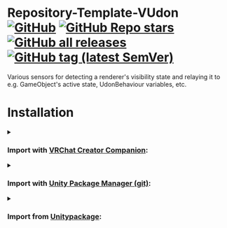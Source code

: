 <div>

# Repository-Template-VUdon [![GitHub](https://img.shields.io/github/license/Varneon/VUdon-VisibilitySensors?color=blue&label=License&style=flat)](https://github.com/Varneon/VUdon-VisibilitySensors/blob/main/LICENSE) [![GitHub Repo stars](https://img.shields.io/github/stars/Varneon/VUdon-VisibilitySensors?style=flat&label=Stars)](https://github.com/Varneon/VUdon-VisibilitySensors/stargazers) [![GitHub all releases](https://img.shields.io/github/downloads/Varneon/VUdon-VisibilitySensors/total?color=blue&label=Downloads&style=flat)](https://github.com/Varneon/VUdon-VisibilitySensors/releases) [![GitHub tag (latest SemVer)](https://img.shields.io/github/v/tag/Varneon/VUdon-VisibilitySensors?color=blue&label=Release&sort=semver&style=flat)](https://github.com/Varneon/VUdon-VisibilitySensors/releases/latest)

</div>

Various sensors for detecting a renderer's visibility state and relaying it to e.g. GameObject's active state, UdonBehaviour variables, etc.

# Installation

<details><summary>

### Import with [VRChat Creator Companion](https://vcc.docs.vrchat.com/vpm/packages#user-packages):</summary>

> 1. Download `com.varneon.vudon.visibility-sensors.zip` from [here](https://github.com/Varneon/VUdon-VisibilitySensors/archive/refs/heads/main.zip)
> 2. Unpack the .zip somewhere
> 3. In VRChat Creator Companion, navigate to `Settings` > `User Packages` > `Add`
> 4. Navigate to the unpacked folder, `com.varneon.vudon.visibility-sensors` and click `Select Folder`
> 5. `VUdon - Visibility Sensors` should now be visible under `Local User Packages` in the project view in VRChat Creator Companion
> 6. Click `Add`

</details><details><summary>

### Import with [Unity Package Manager (git)](https://docs.unity3d.com/2019.4/Documentation/Manual/upm-ui-giturl.html):</summary>

> 1. In the Unity toolbar, select `Window` > `Package Manager` > `[+]` > `Add package from git URL...` 
> 2. Paste the following link: `https://github.com/Varneon/VUdon-VisibilitySensors.git?path=/Packages/com.varneon.vudon.visibility-sensors`

</details><details><summary>

### Import from [Unitypackage](https://docs.unity3d.com/2019.4/Documentation/Manual/AssetPackagesImport.html):</summary>

> 1. Download latest `VUdon - Visibility Sensors` from [here](https://github.com/Varneon/VUdon-VisibilitySensors/releases/latest)
> 2. Import the downloaded .unitypackage into your Unity project

</details>
